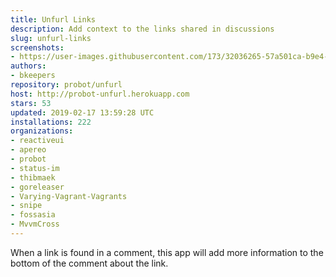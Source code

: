 ```yaml
---
title: Unfurl Links
description: Add context to the links shared in discussions
slug: unfurl-links
screenshots:
- https://user-images.githubusercontent.com/173/32036265-57a501ca-b9e4-11e7-9db3-52374fb7290c.png
authors:
- bkeepers
repository: probot/unfurl
host: http://probot-unfurl.herokuapp.com
stars: 53
updated: 2019-02-17 13:59:28 UTC
installations: 222
organizations:
- reactiveui
- apereo
- probot
- status-im
- thibmaek
- goreleaser
- Varying-Vagrant-Vagrants
- snipe
- fossasia
- MvvmCross
---
```


When a link is found in a comment, this app will add more information to the bottom of the comment about the link.
